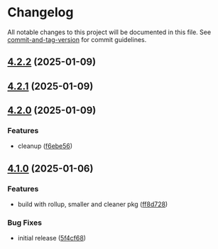 # Changelog

All notable changes to this project will be documented in this file. See [commit-and-tag-version](https://github.com/absolute-version/commit-and-tag-version) for commit guidelines.

## [4.2.2](https://github.com/Liquid-JS/fragql/compare/v4.2.1...v4.2.2) (2025-01-09)

## [4.2.1](https://github.com/Liquid-JS/fragql/compare/v4.2.0...v4.2.1) (2025-01-09)

## [4.2.0](https://github.com/Liquid-JS/fragql/compare/v4.1.0...v4.2.0) (2025-01-09)


### Features

* cleanup ([f6ebe56](https://github.com/Liquid-JS/fragql/commit/f6ebe56562f2b316bbcc61bcd246f0c2e2abde13))

## [4.1.0](https://github.com/Liquid-JS/fragql/compare/v4.0.7...v4.1.0) (2025-01-06)


### Features

* build with rollup, smaller and cleaner pkg ([ff8d728](https://github.com/Liquid-JS/fragql/commit/ff8d7287d2b6967b633ad77f322cf1c56a59de75))


### Bug Fixes

* initial release ([5f4cf68](https://github.com/Liquid-JS/fragql/commit/5f4cf6872f013c16af98ec975a3529b942ed4779))
